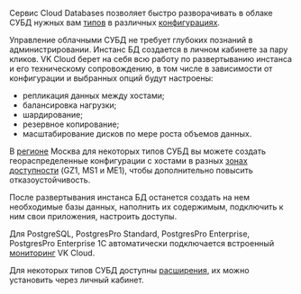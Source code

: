 Сервис Cloud Databases позволяет быстро разворачивать в облаке СУБД нужных вам [типов](../../types) в различных [конфигурациях](../work-configs).

Управление облачными СУБД не требует глубоких познаний в администрировании. Инстанс БД создается в личном кабинете за пару кликов. VK Cloud берет на себя всю работу по развертыванию инстанса и его техническому сопровождению, в том числе в зависимости от конфигурации и выбранных опций будут настроены:

- репликация данных между хостами;
- балансировка нагрузки;
- шардирование;
- резервное копирование;
- масштабирование дисков по мере роста объемов данных.

В [регионе](/ru/tools-for-using-services/account/concepts/regions) Москва для некоторых типов СУБД вы можете создать геораспределенные конфигурации с хостами в разных [зонах доступности](/ru/intro/start/architecture#az) (GZ1, MS1 и ME1), чтобы дополнительно повысить отказоустойчивость.

После развертывания инстанса БД останется создать на нем необходимые базы данных, наполнить их содержимым, подключить к ним свои приложения, настроить доступы.

Для PostgreSQL, PostgresPro Standard, PostgresPro Enterprise, PostgresPro Enterprise 1C автоматически подключается встроенный [мониторинг](../../monitoring/postgresql) VK Cloud.

Для некоторых типов СУБД доступны [расширения](../extensions), их можно установить через личный кабинет.
